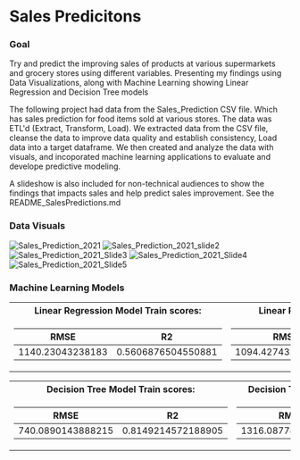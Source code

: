 # Sales Predicitons

### Goal

Try and predict the improving sales of products at various supermarkets and grocery stores using different variables.  Presenting my findings using Data Visualizations, along with Machine Learning showing Linear Regression and Decision Tree models 

The following project had data from the Sales_Prediction CSV file.  Which has sales prediction for food items sold at various stores. The data was ETL'd (Extract, Transform, Load). We extracted data from the CSV file, cleanse the data to improve data quality and establish consistency, Load data into a target dataframe. We then created and analyze the data with visuals, and incoporated machine learning applications to evaluate and develope predictive modeling. 

A slideshow is also included for non-technical audiences to show the findings that impacts sales and help predict sales improvement. See the README_SalesPredictions.md

### Data Visuals
![Sales_Prediction_2021](https://user-images.githubusercontent.com/15024128/144360947-d355c643-499a-4068-900f-cf0367deaa15.jpg)
![Sales_Prediction_2021_slide2](https://user-images.githubusercontent.com/15024128/144361026-444b0f06-36e9-4182-b85b-d06e00378163.jpg)
![Sales_Prediction_2021_Slide3](https://user-images.githubusercontent.com/15024128/144361084-c5336022-c38f-45bb-84a3-7de283b366b8.jpg)
![Sales_Prediction_2021_Slide4](https://user-images.githubusercontent.com/15024128/144361090-130ec7c9-293e-4442-9131-3e09db4f8aee.jpg)
![Sales_Prediction_2021_Slide5](https://user-images.githubusercontent.com/15024128/144361099-6ce305df-25c9-4351-b48c-7889dd96eb98.jpg)


### Machine Learning Models


<table>
<tr>
<th>Linear Regression Model Train scores: </th>
<th>Linear Regression Model Test scores:</th>
</tr>
<tr>

<td>

| RMSE | R2 |
|--|--|
| 1140.23043238183 | 0.5606876504550881 |

</td><td>

| RMSE | R2 |
|--|--|
| 1094.4274329515092 | 0.5658639847125961 |

</td></tr> </table>


<table>
<tr>
<th>Decision Tree Model Train scores: </th>
<th>Decision Tree Regression Model Test scores:</th>
</tr>
<tr>

<td>

| RMSE | R2 |
|--|--|
| 740.0890143888215 | 0.8149214572188905 |

</td><td>

| RMSE | R2 |
|--|--|
| 1316.0877848650157 | 0.3721995954349131 |

</td></tr> </table>
